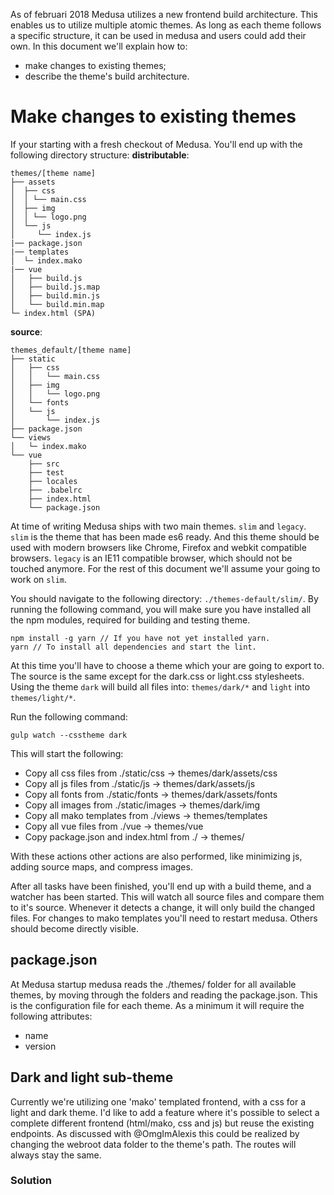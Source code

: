 As of februari 2018 Medusa utilizes a new frontend build architecture. This enables us to utilize multiple atomic themes. As long as each theme follows a specific structure, it can be used in medusa and users could add their own.
In this document we'll explain how to:
* make changes to existing themes;
* describe the theme's build architecture.

# Make changes to existing themes
If your starting with a fresh checkout of Medusa. You'll end up with the following directory structure:
**distributable**:
```.
themes/[theme name]
├── assets
│  ├── css
│  │ └── main.css
│  ├── img
│  │ └── logo.png
│  └── js
│     └── index.js
|── package.json
|── templates
│  └─ index.mako 
|── vue
│   ├── build.js
│   ├── build.js.map
│   ├── build.min.js
│   └── build.min.map
└─ index.html (SPA)
```
**source**:
```
themes_default/[theme name]
├── static
│   ├── css
│   │   └── main.css
│   ├── img
│   │   └── logo.png
│   └── fonts
│   └── js
│       └── index.js
├── package.json
└── views
│   └─ index.mako
└── vue
    ├── src
    ├── test
    ├── locales
    ├── .babelrc
    ├── index.html
    └── package.json
```

At time of writing Medusa ships with two main themes. `slim` and `legacy`. `slim` is the theme that has been made es6 ready. And this theme should be used with modern browsers like Chrome, Firefox and webkit compatible browsers.
`legacy` is an IE11 compatible browser, which should not be touched anymore. For the rest of this document we'll assume your going to work on `slim`.

You should navigate to the following directory: `./themes-default/slim/`.
By running the following command, you will make sure you have installed all the npm modules, required for building and testing theme.
```
npm install -g yarn // If you have not yet installed yarn.
yarn // To install all dependencies and start the lint.
```

At this time you'll have to choose a theme which your are going to export to. The source is the same except for the dark.css or light.css stylesheets. Using the theme `dark` will build all files into: `themes/dark/*` and `light` into `themes/light/*`.

Run the following command:
```
gulp watch --csstheme dark
```
This will start the following:
* Copy all css files from ./static/css -> themes/dark/assets/css
* Copy all js files from ./static/js -> themes/dark/assets/js
* Copy all fonts from ./static/fonts -> themes/dark/assets/fonts
* Copy all images from ./static/images -> themes/dark/img
* Copy all mako templates from ./views -> themes/templates
* Copy all vue files from ./vue -> themes/vue
* Copy package.json and index.html from ./ -> themes/

With these actions other actions are also performed, like minimizing js, adding source maps, and compress images.

After all tasks have been finished, you'll end up with a build theme, and a watcher has been started. This will watch all source files and compare them to it's source. Whenever it detects a change, it will only build the changed files.
For changes to mako templates you'll need to restart medusa. Others should become directly visible.

## package.json
At Medusa startup medusa reads the ./themes/ folder for all available themes, by moving through the folders and reading the package.json. This is the configuration file for each theme.
As a minimum it will require the following attributes:
* name
* version

## Dark and light sub-theme
Currently we're utilizing one 'mako' templated frontend, with a css for a light and dark theme.
I'd like to add a feature where it's possible to select a complete different frontend (html/mako, css and js) but reuse the existing endpoints. As discussed with @OmgImAlexis this could be realized by changing the webroot data folder to the theme's path. The routes will always stay the same.

### Solution
